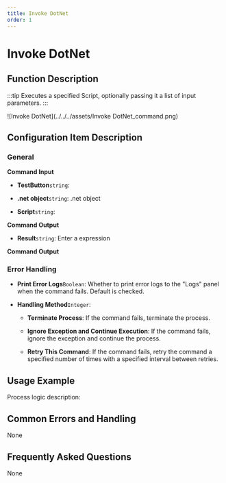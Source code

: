 ```yaml
---
title: Invoke DotNet
order: 1
---
```


# Invoke DotNet

## Function Description

:::tip 
Executes a specified Script, optionally passing it a list of input parameters.
:::

![Invoke DotNet](../../../assets/Invoke DotNet_command.png)

## Configuration Item Description

### General

**Command Input**

- **TestButton**`string`: 

- **.net object**`string`: .net object

- **Script**`string`: 


**Command Output**

- **Result**`string`: Enter a expression


**Command Output**

### Error Handling

- **Print Error Logs**`Boolean`: Whether to print error logs to the "Logs" panel when the command fails. Default is checked. 

- **Handling Method**`Integer`:

    - **Terminate Process**: If the command fails, terminate the process.

    - **Ignore Exception and Continue Execution**: If the command fails, ignore the exception and continue the process.

    - **Retry This Command**: If the command fails, retry the command a specified number of times with a specified interval between retries.

## Usage Example

Process logic description:

## Common Errors and Handling

None

## Frequently Asked Questions

None

